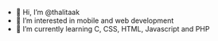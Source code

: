 - 👋 Hi, I’m @thalitaak
- 👀 I’m interested in mobile and web development
- 🌱 I’m currently learning C, CSS, HTML, Javascript and PHP

<!---
thalitaak/thalitaak is a ✨ special ✨ repository because its `README.md` (this file) appears on your GitHub profile.
You can click the Preview link to take a look at your changes.
--->
